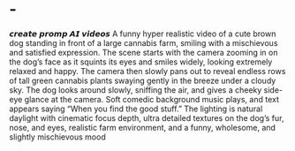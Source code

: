 # -
 𝙘𝙧𝙚𝙖𝙩𝙚 𝙥𝙧𝙤𝙢𝙥 𝘼𝙄 𝙫𝙞𝙙𝙚𝙤𝙨
A funny hyper realistic video of a cute brown dog standing in front of a large cannabis farm, smiling with a mischievous and satisfied expression. The scene starts with the camera zooming in on the dog’s face as it squints its eyes and smiles widely, looking extremely relaxed and happy. The camera then slowly pans out to reveal endless rows of tall green cannabis plants swaying gently in the breeze under a cloudy sky. The dog looks around slowly, sniffing the air, and gives a cheeky side-eye glance at the camera. Soft comedic background music plays, and text appears saying “When you find the good stuff.” The lighting is natural daylight with cinematic focus depth, ultra detailed textures on the dog’s fur, nose, and eyes, realistic farm environment, and a funny, wholesome, and slightly mischievous mood
